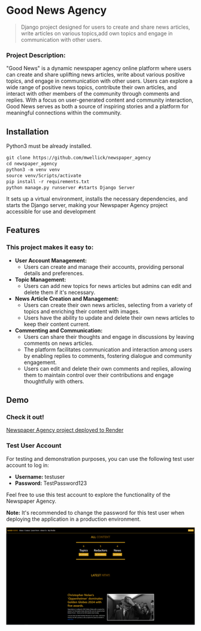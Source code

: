 # Good News Agency

> Django project designed for users to create and share news articles, write articles on various topics,add own topics
> and engage in communication with other users.

### Project Description:

"Good News" is a dynamic newspaper agency online platform where users can create and share uplifting news articles,
write about various positive topics, and engage in communication with other users. Users can explore a wide range of
positive news topics, contribute their own articles, and interact with other members of the community through comments
and replies. With a focus on user-generated content and community interaction, Good News serves as both a source of
inspiring stories and a platform for meaningful connections within the community.

## Installation

Python3 must be already installed.

```shell
git clone https://github.com/mwellick/newspaper_agency 
cd newspaper_agency
python3 -m venv venv
source venv/Scripts/activate
pip install -r requirements.txt
python manage.py runserver #starts Django Server
```

It sets up a virtual environment, installs the necessary dependencies,
and starts the Django server, making your Newspaper Agency project
accessible for use and development

## Features

### This project makes it easy to:

- **User Account Management:**
    - Users can create and manage their accounts, providing personal details and preferences.
- **Topic Management:**
    - Users can add new topics for news articles but admins can edit and delete them if it's necessary.
- **News Article Creation and Management:**
    - Users can create their own news articles, selecting from a variety of topics and enriching their content with
      images.
    - Users have the ability to update and delete their own news articles to keep their content current.
- **Commenting and Communication:**
    - Users can share their thoughts and engage in discussions by leaving comments on news articles.
    - The platform facilitates communication and interaction among users by enabling replies to comments, fostering
      dialogue and community engagement.
    - Users can edit and delete their own comments and replies, allowing them to maintain control over their
      contributions and engage thoughtfully with others.

## Demo

### Check it out!

[Newspaper Agency project deployed to Render](https://newspaper-agency-amk5.onrender.com)

### Test User Account

For testing and demonstration purposes, you can use the following test user account to log in:

- **Username:** testuser
- **Password:** TestPassword123

Feel free to use this test account to explore the functionality of the Newspaper Agency.

**Note:** It's recommended to change the password for this test user when deploying the application in a production
environment.

![Website Interface](demo.png)
